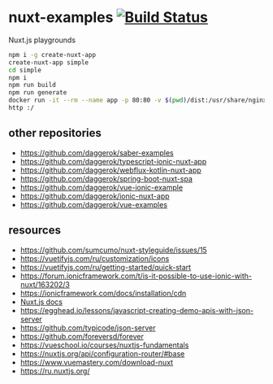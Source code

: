 # nuxt-examples [![Build Status](https://travis-ci.org/daggerok/nuxt-examples.svg?branch=master)](https://travis-ci.org/daggerok/nuxt-examples)
Nuxt.js playgrounds

```bash
npm i -g create-nuxt-app
create-nuxt-app simple
cd simple
npm i
npm run build
npm run generate
docker run -it --rm --name app -p 80:80 -v $(pwd)/dist:/usr/share/nginx/html:ro nginx:1.17.6-alpine
http :/
```

## other repositories

* https://github.com/daggerok/saber-examples
* https://github.com/daggerok/typescript-ionic-nuxt-app
* https://github.com/daggerok/webflux-kotlin-nuxt-app
* https://github.com/daggerok/spring-boot-nuxt-spa
* https://github.com/daggerok/vue-ionic-example
* https://github.com/daggerok/ionic-nuxt-app
* https://github.com/daggerok/vue-examples

## resources

* https://github.com/sumcumo/nuxt-styleguide/issues/15
* https://vuetifyjs.com/ru/customization/icons
* https://vuetifyjs.com/ru/getting-started/quick-start
* https://forum.ionicframework.com/t/is-it-possible-to-use-ionic-with-nuxt/163202/3
* https://ionicframework.com/docs/installation/cdn
* [Nuxt.js docs](https://nuxtjs.org)
* https://egghead.io/lessons/javascript-creating-demo-apis-with-json-server
* https://github.com/typicode/json-server
* https://github.com/foreversd/forever
* https://vueschool.io/courses/nuxtjs-fundamentals
* https://nuxtjs.org/api/configuration-router/#base
* https://www.vuemastery.com/download-nuxt
* https://ru.nuxtjs.org/
